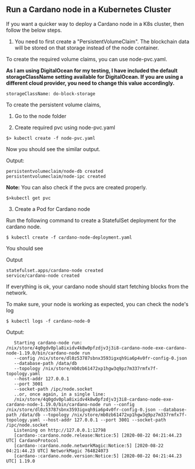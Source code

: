 Run a Cardano node in a Kubernetes Cluster
----------------------------

If you want a quicker way to deploy a Cardano node in a K8s cluster, then follow the below steps.

1. You need to first create a "PersistentVolumeClaim". The blockchain data will be stored on that storage instead
of the node container.

To create the required volume claims, you can use node-pvc.yaml. 

**As I am using DigitalOcean for my testing, I have included the default storageClassName setting available for
DigitalOcean. If you are using a different cloud provider, you need to change this value accordingly.**

```$xslt
storageClassName: do-block-storage
```
To create the persistent volume claims,
1. Go to the node folder

2. Create required pvc using node-pvc.yaml

```$xslt
$> kubectl create -f node-pvc.yaml 
```
Now you should see the similar output.

Output: 

```$xslt
persistentvolumeclaim/node-db created
persistentvolumeclaim/node-ipc created
```
**Note:** You can also check if the pvcs are created properly.

```$xslt
$>kubectl get pvc
```

3. Create a Pod for Cardano node

Run the following command to create a StatefulSet deployment for the cardano node.

```
$ kubectl create -f cardano-node-deployment.yaml
```
You should see

Output 
```
statefulset.apps/cardano-node created
service/cardano-node created
```

If everything is ok, your cardano node should start fetching blocks from the network. 

To make sure, your node is working as expected, you can check the node's log

```   
$ kubectl logs -f cardano-node-0
```
Output:
```
   Starting cardano-node run: /nix/store/4q0gdv0pla8ixidv4k8w0pfzdjv3j3i8-cardano-node-exe-cardano-node-1.19.0/bin/cardano-node run
   --config /nix/store/dl0z53787sbnx3593igxqh9ia6p4v0fr-config-0.json
   --database-path /data/db
   --topology /nix/store/mb0zb61472xp1hgw3q9pz7m337rmfx7f-topology.yaml
   --host-addr 127.0.0.1
   --port 3001
   --socket-path /ipc/node.socket
   ..or, once again, in a single line:
   /nix/store/4q0gdv0pla8ixidv4k8w0pfzdjv3j3i8-cardano-node-exe-cardano-node-1.19.0/bin/cardano-node run --config /nix/store/dl0z53787sbnx3593igxqh9ia6p4v0fr-config-0.json --database-path /data/db --topology /nix/store/mb0zb61472xp1hgw3q9pz7m337rmfx7f-topology.yaml --host-addr 127.0.0.1 --port 3001 --socket-path /ipc/node.socket     
   Listening on http://127.0.0.1:12798
   [cardano-:cardano.node.release:Notice:5] [2020-08-22 04:21:44.23 UTC] CardanoProtocol
   [cardano-:cardano.node.networkMagic:Notice:5] [2020-08-22 04:21:44.23 UTC] NetworkMagic 764824073
   [cardano-:cardano.node.version:Notice:5] [2020-08-22 04:21:44.23 UTC] 1.19.0   
```
